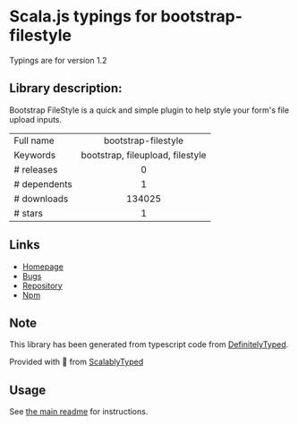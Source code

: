 
# Scala.js typings for bootstrap-filestyle

Typings are for version 1.2

## Library description:
Bootstrap FileStyle is a quick and simple plugin to help style your form's file upload inputs.

|                    |                 |
| ------------------ | :-------------: |
| Full name          | bootstrap-filestyle |
| Keywords           | bootstrap, fileupload, filestyle |
| # releases         | 0 |
| # dependents       | 1 |
| # downloads        | 134025 |
| # stars            | 1 |

## Links
- [Homepage](https://github.com/markusslima/bootstrap-filestyle#readme)
- [Bugs](https://github.com/markusslima/bootstrap-filestyle/issues)
- [Repository](https://github.com/markusslima/bootstrap-filestyle)
- [Npm](https://www.npmjs.com/package/bootstrap-filestyle)
    


## Note
This library has been generated from typescript code from [DefinitelyTyped](https://definitelytyped.org).

Provided with :purple_heart: from [ScalablyTyped](https://github.com/oyvindberg/ScalablyTyped)

## Usage
See [the main readme](../../readme.md) for instructions.



